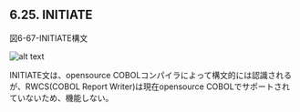 ## 6.25. INITIATE

図6-67-INITIATE構文

![alt text](Image/6-67-Initiate.png)

INITIATE文は、opensource COBOLコンパイラによって構文的には認識されるが、RWCS(COBOL Report Writer)は現在opensource COBOLでサポートされていないため、機能しない。

